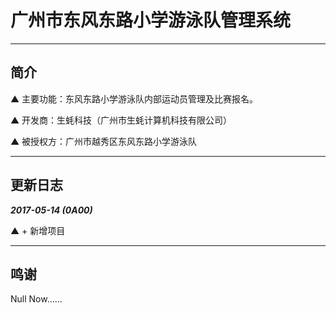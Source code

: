# 广州市东风东路小学游泳队管理系统

---

## 简介

▲ 主要功能：东风东路小学游泳队内部运动员管理及比赛报名。

▲ 开发商：生蚝科技（广州市生蚝计算机科技有限公司）

▲ 被授权方：广州市越秀区东风东路小学游泳队

---

## 更新日志

*****2017-05-14 (0A00)*****

▲ + 新增项目

---

## 鸣谢

Null Now......

